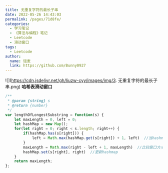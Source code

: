 ```yaml
---
title: 无重复字符的最长子串
date: 2022-05-26 14:43:03
permalink: /pages/71d8fe/
categories:
  - 学习笔记
  - 《算法与编程》笔记
  - Leetcode
  - 滑动窗口
tags:
  - Leetcode
author:
  name: 瑶麦
  link: https://github.com/Bunny0927
---
```

![](https://cdn.jsdelivr.net/gh/liuzw-cyy/images/img/3. 无重复字符的最长子串.png)
**哈希表滑动窗口**
```js
/**
 * @param {string} s
 * @return {number}
 */
var lengthOfLongestSubstring = function(s) {
    let maxLength = 0, left = 0;
    let hashMap = new Map();
    for(let right = 0; right < s.length; right++) {
        if(hashMap.has(s[right])) {
            left = Math.max(hashMap.get(s[right]) + 1, left)  //当hashmap中已存在值时，判断左指针left的指向（重点）
        }
        maxLength = Math.max(right - left + 1, maxLength)  //比较窗口大小
        hashMap.set(s[right], right)  //更新hashmap
    }
    return maxLength;
};
```